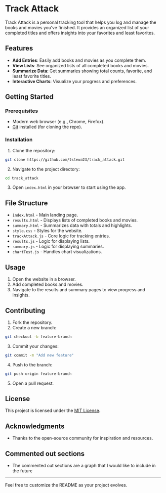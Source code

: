 # Track Attack

Track Attack is a personal tracking tool that helps you log and manage the books and movies you've finished. It provides an organized list of your completed titles and offers insights into your favorites and least favorites.

## Features
- **Add Entries**: Easily add books and movies as you complete them.
- **View Lists**: See organized lists of all completed books and movies.
- **Summarize Data**: Get summaries showing total counts, favorite, and least favorite titles.
- **Interactive Charts**: Visualize your progress and preferences.

## Getting Started

### Prerequisites
- Modern web browser (e.g., Chrome, Firefox).
- [Git](https://git-scm.com/) installed (for cloning the repo).

### Installation
1. Clone the repository:
```bash
git clone https://github.com/tstewa23/track_attack.git
```

2. Navigate to the project directory:
```bash
cd track_attack
```

3. Open `index.html` in your browser to start using the app.

## File Structure
- `index.html` - Main landing page.
- `results.html` - Displays lists of completed books and movies.
- `summary.html` - Summarizes data with totals and highlights.
- `style.css` - Styles for the website.
- `trackAttack.js` - Core logic for tracking entries.
- `results.js` - Logic for displaying lists.
- `summary.js` - Logic for displaying summaries.
- `chartTest.js` - Handles chart visualizations.

## Usage
1. Open the website in a browser.
2. Add completed books and movies.
3. Navigate to the results and summary pages to view progress and insights.

## Contributing
1. Fork the repository.
2. Create a new branch:
```bash
git checkout -b feature-branch
```
3. Commit your changes:
```bash
git commit -m "Add new feature"
```
4. Push to the branch:
```bash
git push origin feature-branch
```
5. Open a pull request.

## License
This project is licensed under the [MIT License](LICENSE).

## Acknowledgments
- Thanks to the open-source community for inspiration and resources.

## Commented out sections
- The commented out sections are a graph that I would like to include in the future
---

Feel free to customize the README as your project evolves.

